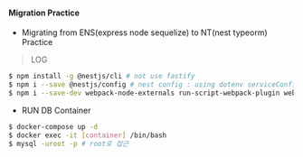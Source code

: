 #### Migration Practice  

- Migrating from ENS(express node sequelize) to NT(nest typeorm) Practice


> LOG 

```bash
$ npm install -g @nestjs/cli # not use fastify
$ npm i --save @nestjs/config # nest config : using dotenv serviceConfig 
$ npm i --save-dev webpack-node-externals run-script-webpack-plugin webpack # hot realod 

```

</hr>

- RUN DB Container 

```bash 
$ docker-compose up -d
$ docker exec -it [container] /bin/bash
$ mysql -uroot -p # root로 접근 

```

